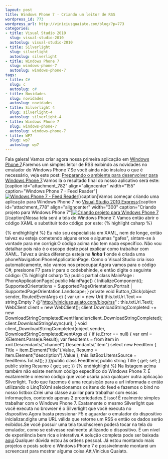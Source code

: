 ```yaml
--- 
layout: post
title: Windows Phone 7 - Criando um leitor de RSS
wordpress_id: 773
wordpress_url: http://viniciusquaiato.com/blog/?p=773
categories: 
- title: Visual Studio 2010
  slug: visual-studio-2010
  autoslug: visual-studio-2010
- title: Silverlight
  slug: silverlight
  autoslug: silverlight
- title: Windows Phone 7
  slug: windows-phone-7
  autoslug: windows-phone-7
tags: 
- title: C#
  slug: c
  autoslug: c#
- title: Novidades
  slug: novidades
  autoslug: novidades
- title: Silverlight 4
  slug: silverlight-4
  autoslug: silverlight-4
- title: Windows Phone 7
  slug: windows-phone-7
  autoslug: windows-phone-7
- title: WP7
  slug: wp7
  autoslug: wp7
---
```

Fala galera! Vamos criar agora nossa primeira aplicação em [Windows Phone 7](http://www.windowsphone7series.com/).Faremos um simples leitor de RSS exibindo as novidades no emulador do Windows Phone 7.Se você ainda não instalou o que é necessário, veja este post: [Preparando o ambiente para desenvolver para Windows Phone 7](http://viniciusquaiato.com/blog/windows-phone-7-preparando-ambiente-para-desenvolver/).Vamos lá o resultado final do nosso aplicativo será este:[caption id="attachment_782" align="aligncenter" width="155" caption="Windows Phone 7 - Feed Reader"][![Windows Phone 7 - Feed Reader](http://viniciusquaiato.com/blog/wp-content/uploads/2010/03/Final-155x300.jpg "Windows Phone 7 - Feed Reader")](http://viniciusquaiato.com/blog/wp-content/uploads/2010/03/Final.jpg)[/caption]Vamos começar criando uma aplicação para Windows Phone 7 no [Visual Studio 2010 Express](http://developer.windowsphone.com/windows-phone-7-series/):[caption id="attachment_778" align="aligncenter" width="300" caption="Criando projeto para Windows Phone 7"][![Criando projeto para Windows Phone 7](http://viniciusquaiato.com/blog/wp-content/uploads/2010/03/Criando-projeto-300x190.jpg "Criando projeto para Windows Phone 7")](http://viniciusquaiato.com/blog/wp-content/uploads/2010/03/Criando-projeto.jpg)[/caption]Nossa tela será a tela do Windows Phone 7. Vamos então abrir o código XAML e substituir todo código por este:
{% highlight csharp %}
    
{% endhighlight %}
Eu não sou especialista em XAML, nem de longe, então talvez eu esteja cometendo alguns erros e algumas "gafes", sintam-se à vontade para me corrigir.O código acima não tem nada específico. Não vou detalhar pois não é o escopo deste post explicar como trabalhar com XAML. Talvez a única diferença esteja na **_linha 1_** onde é criada uma phoneNavigation:PhoneApplicationPage. Como o Visual Studio cria isso automaticamente, não vamos nos preocupar.Agora vamos para o código C#, presisone F7 para ir para o codebehinde, e então digite o seguinte código:
{% highlight csharp %}
public partial class MainPage : PhoneApplicationPage{    public MainPage()    {        InitializeComponent();        SupportedOrientations = SupportedPageOrientation.Portrait | SupportedPageOrientation.Landscape;    }    private void Button_Click(object sender, RoutedEventArgs e)    {        var uri = new Uri(                            this.txtUrl.Text == string.Empty ?                            @"http://viniciusquaiato.com/blog/rss" :                            this.txtUrl.Text);        WebClient client = new WebClient();        client.DownloadStringCompleted += new DownloadStringCompletedEventHandler(client_DownloadStringCompleted);        client.DownloadStringAsync(uri);    }    void client_DownloadStringCompleted(object sender, DownloadStringCompletedEventArgs e)    {        if (e.Error == null)        {            var xml = XElement.Parse(e.Result);            var feedItems = from item in xml.Descendants("channel").Descendants("item")                            select new FeedItem { Title = item.Element("title").Value, Resumo = item.Element("description").Value };            this.listBox1.ItemsSource = feedItems.ToList();        }    }}public class FeedItem{    public string Title { get; set; }    public string Resumo { get; set; }}
{% endhighlight %}
Na listagem acima também não existe nenhum código específico do Windows Phone 7. É exatamente o mesmo código que você usaria para qualquer outra aplicação Silverlight. Tudo que fazemos é uma requisição para a url informada e então utilizando o LinqToXml selecionamos os itens do feed e fazemos o bind no nosso listbox.Criei uma classe auxiliar para trabalhar com essas informações, contendo apenas 2 propriedades.É isso! É realmente simples trabalhar com o Windows Phone 7. Exatamente o mesmo Silverlight que você executa no browser é o Silverlight que você executa no dispositivo.Agora basta pressionar F5 e aguardar o emulador do dispositivo inicializar.digite uma URL válida que retorne um RSS e então os dados serão exibidos.Se você possuir uma tela touchscreen poderá tocar na tela do emulador, como se estivesse realmente utilizando o dispositivo. É um nível de experiência bem rica e interativa.A solução completa pode ser baixada [aqui](http://viniciusquaiato.com/files/codesamples/WindowsPhone7/RSSWindowsPhone7.zip).Qualquer dúvida estou às ordens pessoal. Já estou montando mais projetos e posts sobre o Windows Phone 7 e possivelmente montarei um screencast para mostrar alguma coisa.Att,Vinicius Quaiato.
